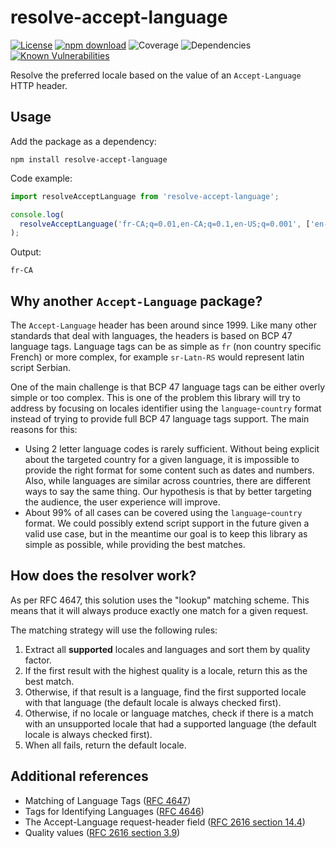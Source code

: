 # resolve-accept-language

[![License](https://img.shields.io/npm/l/make-coverage-badge.svg)](https://opensource.org/licenses/MIT)
[![npm download](https://img.shields.io/npm/dw/resolve-accept-language.svg)](https://www.npmjs.com/package/resolve-accept-language)
![Coverage](https://img.shields.io/badge/Coverage-100%25-brightgreen.svg)
![Dependencies](https://img.shields.io/badge/dependencies-0-green)
[![Known Vulnerabilities](https://snyk.io/test/github/Avansai/resolve-accept-language/badge.svg?targetFile=package.json)](https://snyk.io/test/github/Avansai/resolve-accept-language?targetFile=package.json)

Resolve the preferred locale based on the value of an `Accept-Language` HTTP header.

## Usage

Add the package as a dependency:

```
npm install resolve-accept-language
```

Code example:

```ts
import resolveAcceptLanguage from 'resolve-accept-language';

console.log(
  resolveAcceptLanguage('fr-CA;q=0.01,en-CA;q=0.1,en-US;q=0.001', ['en-US', 'fr-CA'], 'en-US')
);
```

Output:

```
fr-CA
```

## Why another `Accept-Language` package?

The `Accept-Language` header has been around since 1999. Like many other standards that deal with languages, the headers is based
on BCP 47 language tags. Language tags can be as simple as `fr` (non country specific French) or more complex, for example
`sr-Latn-RS` would represent latin script Serbian.

One of the main challenge is that BCP 47 language tags can be either overly simple or too complex. This is one of the problem this
library will try to address by focusing on locales identifier using the `language`-`country` format instead of trying to provide
full BCP 47 language tags support. The main reasons for this:

- Using 2 letter language codes is rarely sufficient. Without being explicit about the targeted country for a given language, it is impossible to provide the right format for some content such as dates and numbers. Also, while languages are similar across countries, there are different ways to say the same thing. Our hypothesis is that by better targeting the audience, the user experience will improve.
- About 99% of all cases can be covered using the `language`-`country` format. We could possibly extend script support in the future given a valid use case, but in the meantime our goal is to keep this library as simple as possible, while providing the best matches.

## How does the resolver work?

As per RFC 4647, this solution uses the "lookup" matching scheme. This means that it will always produce exactly one match for a
given request.

The matching strategy will use the following rules:

1. Extract all **supported** locales and languages and sort them by quality factor.
2. If the first result with the highest quality is a locale, return this as the best match.
3. Otherwise, if that result is a language, find the first supported locale with that language (the default locale is always checked first).
4. Otherwise, if no locale or language matches, check if there is a match with an unsupported locale that had a supported language (the default locale is always checked first).
5. When all fails, return the default locale.

## Additional references

- Matching of Language Tags ([RFC 4647](https://tools.ietf.org/html/rfc4647))
- Tags for Identifying Languages ([RFC 4646](https://tools.ietf.org/html/rfc4646))
- The Accept-Language request-header field ([RFC 2616 section 14.4](https://tools.ietf.org/html/rfc2616#section-14.4))
- Quality values ([RFC 2616 section 3.9](https://tools.ietf.org/html/rfc2616#section-3.9))
